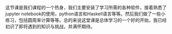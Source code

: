 这节课是我们课程的一个热身，我们主要安装了学习所需的各种软件，接着熟悉了jupyter notebook的使用，python语言和Haskell语言等等。然后我们做了一些小练习，包括圆周率计算等等。总的来说这堂课是总体学习的一个好的开始，我已经初识了即将遇到的知识与挑战，并满怀期待。